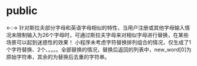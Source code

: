 # public
&lt;-:->
针对斯拉夫部分字母和英语字母相似的特性，当用户注册或其他字母输入情况未限制输入为26个字母时，可通过斯拉夫字母来对相似字母进行替换，在某些场景可以起到迷惑性的效果！
小程序未考虑字符替换排列组合的情况，仅生成了1个字符替换、2个、。。。。全部替换的情况，替换后返回的列表中，new_word[0]为原始字符串，其余的为替换后去重的字符串。
